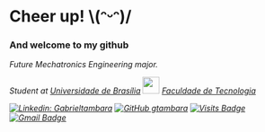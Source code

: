 <h1> Cheer up! \(ᵔᵕᵔ)/ </h1> <h3> And welcome to my github </h3>



<p><em>Future Mechatronics Engineering major.
  
Student at <a href="http://www.unb.br">Universidade de Brasília</a> <img src="https://upload.wikimedia.org/wikipedia/commons/thumb/c/c3/Webysther_20160322_-_Logo_UnB_%28sem_texto%29.svg/1280px-Webysther_20160322_-_Logo_UnB_%28sem_texto%29.svg.png" width="30"> <a href=http://ft.unb.br/>Faculdade de Tecnologia</a>  <img src="https://pbs.twimg.com/profile_images/1072505144003174400/5jKEz1Sm_400x400.jpg" width="15"></br>

[![Linkedin: Gabrieltambara](https://img.shields.io/badge/-GabrielTambara-3f7abd?style=flat-square&logo=Linkedin&logoColor=white&link=https://www.linkedin.com/in/gabriel-tambara-rabelo/)](https://www.linkedin.com/in/gabriel-tambara-rabelo/) [![GitHub gtambara](https://img.shields.io/github/followers/gtambara?label=follow&style=social)](https://github.com/gtambara) [![Visits Badge](https://badges.pufler.dev/visits/puf17640/git-badges?color=white&labelColor=3f7abd)](https://badges.pufler.dev) [![Gmail Badge](https://img.shields.io/badge/-gtambararab@gmail.com-3f7abd?style=flat-square&logo=Gmail&logoColor=white&link=mailto:gtambararab@gmail.com)](mailto:gtambararab@gmail.com)
